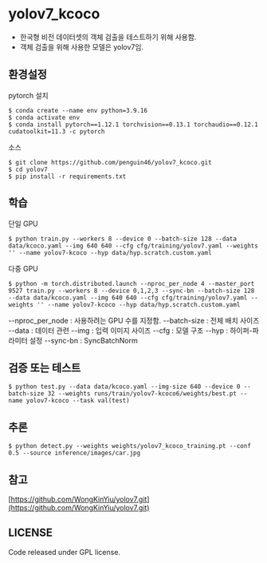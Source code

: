 # yolov7_kcoco

* 한국형 비전 데이터셋의 객체 검출을 테스트하기 위해 사용함.
* 객체 검출을 위해 사용한 모델은 yolov7임.

## 환경설정
pytorch 설치
``` shell
$ conda create --name env python=3.9.16
$ conda activate env
$ conda install pytorch==1.12.1 torchvision==0.13.1 torchaudio==0.12.1 cudatoolkit=11.3 -c pytorch
```
소스
``` shell
$ git clone https://github.com/penguin46/yolov7_kcoco.git
$ cd yolov7
$ pip install -r requirements.txt
```

## 학습
단일 GPU
``` shell
$ python train.py --workers 8 --device 0 --batch-size 128 --data data/kcoco.yaml --img 640 640 --cfg cfg/training/yolov7.yaml --weights '' --name yolov7-kcoco --hyp data/hyp.scratch.custom.yaml
```
다중 GPU
``` shell
$ python -m torch.distributed.launch --nproc_per_node 4 --master_port 9527 train.py --workers 8 --device 0,1,2,3 --sync-bn --batch-size 128 --data data/kcoco.yaml --img 640 640 --cfg cfg/training/yolov7.yaml --weights '' --name yolov7-kcoco --hyp data/hyp.scratch.custom.yaml
```
--nproc_per_node : 사용하려는 GPU 수를 지정함.
--batch-size : 전체 배치 사이즈
--data : 데이터 관련
--img : 입력 이미지 사이즈
--cfg : 모델 구조
--hyp : 하이퍼-파라미터 설정
--sync-bn : SyncBatchNorm

## 검증 또는 테스트
``` shell
$ python test.py --data data/kcoco.yaml --img-size 640 --device 0 --batch-size 32 --weights runs/train/yolov7-kcoco6/weights/best.pt --name yolov7-kcoco --task val(test)
```

## 추론
``` shell
$ python detect.py --weights weights/yolov7_kcoco_training.pt --conf 0.5 --source inference/images/car.jpg
```

## 참고
[https://github.com/WongKinYiu/yolov7.git](https://github.com/WongKinYiu/yolov7.git)
## LICENSE
Code released under GPL license.
